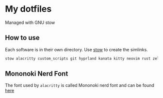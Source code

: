# My dotfiles

Managed with GNU stow

## How to use

Each software is in their own directory.
Use [stow](https://www.gnu.org/software/stow/) to create the simlinks.

```bash
stow alacritty custom_scripts git hyprland kanata kitty neovim rust zellij zsh
```

## Mononoki Nerd Font

The font used by `alacritty` is called Mononoki nerd font and can be found [here](https://github.com/ryanoasis/nerd-fonts/releases/download/latest/Mononoki.zip)
